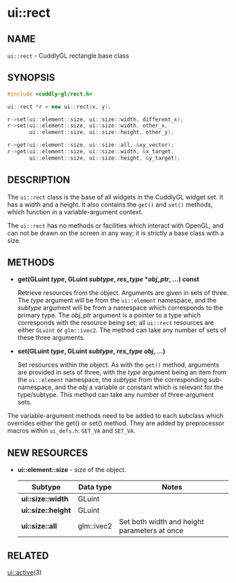ui::rect
========

## NAME ##

`ui::rect` - CuddlyGL rectangle base class

## SYNOPSIS ##

```c++
#include <cuddly-gl/rect.h>

ui::rect *r = new ui::rect(x, y);

r->set(ui::element::size, ui::size::width, different_x);
r->set(ui::element::size, ui::size::width, other_x,
       ui::element::size, ui::size::height, other_y);

r->get(ui::element::size, ui::size::all, &xy_vector);
r->get(ui::element::size, ui::size::width, &x_target,
       ui::element::size, ui::size::height, &y_target);
```

## DESCRIPTION ##

The `ui::rect` class is the base of all widgets in the CuddlyGL widget
set.  It has a width and a height.  It also contains the `get()` and
`set()` methods, which function in a variable-argument context.

The `ui::rect` has no methods or facilities which interact with
OpenGL, and can not be drawn on the screen in any way; it is strictly
a base class with a size.

## METHODS ##

* **get(GLuint _type_, GLuint _subtype_, _res_type_ \*_obj_ptr_, ...) const**

  Retrieve resources from the object.  Arguments are given in sets of
  three.  The _type_ argument will be from the `ui::element`
  namespace, and the _subtype_ argument will be from a namespace which
  corresponds to the primary type.  The _obj_ptr_ argument is a
  pointer to a type which corresponds with the resource being set; all
  `ui::rect` resources are either `GLuint` or `glm::ivec2`.  The
  method can take any number of sets of these three arguments.

* **set(GLuint _type_, GLuint _subtype_, _res_type_ _obj_, ...)**

  Set resources within the object.  As with the `get()` method,
  arguments are provided in sets of three, with the _type_ argument
  being an item from the `ui::element` namespace, the _subtype_ from
  the corresponding sub-namespace, and the _obj_ a variable or
  constant which is relevant for the type/subtype.  This method can
  take any number of three-argument sets.

The variable-argument methods need to be added to each subclass which
overrides either the get() or set() method.  They are added by
preprocessor macros within `ui_defs.h`:  `GET_VA` and `SET_VA`.

## NEW RESOURCES ##

* **ui::element::size** - size of the object.

  | Subtype              | Data type  | Notes                                        |
  | -------------------- | ---------- | -------------------------------------------- |
  | **ui::size::width**  | GLuint     |                                              |
  | **ui::size::height** | GLuint     |                                              |
  | **ui::size::all**    | glm::ivec2 | Set both width and height parameters at once |

## RELATED ##

[ui::active](ui-active.md)(3)
